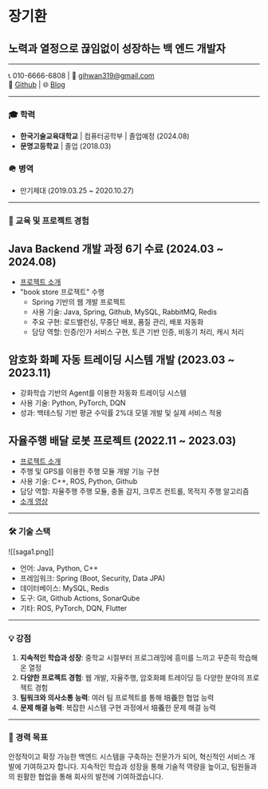 # 장기환

## 노력과 열정으로 끊임없이 성장하는 백 엔드 개발자

---

📞 010-6666-6808 | 📧 [gihwan319@gmail.com](mailto:gihwan319@gmail.com)  
🔗 [Github](https://gihwanJang.github.com) | 🌐 [Blog](https://gihwanjang.github.io)

---

### 🎓 학력

- **한국기술교육대학교** | 컴퓨터공학부 | 졸업예정 (2024.08)
- **문명고등학교** | 졸업 (2018.03)

### 🪖 병역

- 만기제대 (2019.03.25 ~ 2020.10.27)

---

### 💼 교육 및 프로젝트 경험

## Java Backend 개발 과정 6기 수료 (2024.03 ~ 2024.08)

- [프로젝트 소개](https://github.com/nhnacademy-be6-code-quest)
- "book store 프로젝트" 수행
    - Spring 기반의 웹 개발 프로젝트
    - 사용 기술: Java, Spring, Github, MySQL, RabbitMQ, Redis
    - 주요 구현: 로드밸런싱, 무중단 배포, 품질 관리, 배포 자동화
    - 담당 역할: 인증/인가 서비스 구현, 토큰 기반 인증, 비동기 처리, 캐시 처리

## 암호화 화폐 자동 트레이딩 시스템 개발 (2023.03 ~ 2023.11)

- 강화학습 기반의 Agent를 이용한 자동화 트레이딩 시스템
- 사용 기술: Python, PyTorch, DQN
- 성과: 백테스팅 기반 평균 수익률 2%대 모델 개발 및 실제 서비스 적용

## 자율주행 배달 로봇 프로젝트 (2022.11 ~ 2023.03)

- [프로젝트 소개](https://github.com/gihwanJang/Autonomous-Driving-Delivery-Robot)
- 주행 및 GPS를 이용한 주행 모듈 개발 기능 구현
- 사용 기술: C++, ROS, Python, Github
- 담당 역할: 자율주행 주행 모듈, 충돌 감지, 크루즈 컨트롤, 목적지 주행 알고리즘
- [소개 영상](https://www.youtube.com/watch?v=KjZdH5tphmM)

---

### 🛠 기술 스택
![[saga1.png]]
- 언어: Java, Python, C++
- 프레임워크: Spring (Boot, Security, Data JPA)
- 데이터베이스: MySQL, Redis
- 도구: Git, Github Actions, SonarQube
- 기타: ROS, PyTorch, DQN, Flutter

---

### 💡 강점

1. **지속적인 학습과 성장**: 중학교 시절부터 프로그래밍에 흥미를 느끼고 꾸준히 학습해 온 열정
2. **다양한 프로젝트 경험**: 웹 개발, 자율주행, 암호화폐 트레이딩 등 다양한 분야의 프로젝트 경험
3. **팀워크와 의사소통 능력**: 여러 팀 프로젝트를 통해 培養한 협업 능력
4. **문제 해결 능력**: 복잡한 시스템 구현 과정에서 培養한 문제 해결 능력

---

### 🎯 경력 목표

안정적이고 확장 가능한 백엔드 시스템을 구축하는 전문가가 되어, 혁신적인 서비스 개발에 기여하고자 합니다. 지속적인 학습과 성장을 통해 기술적 역량을 높이고, 팀원들과의 원활한 협업을 통해 회사의 발전에 기여하겠습니다.